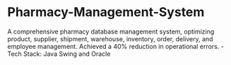 # Pharmacy-Management-System
A comprehensive pharmacy database management system, optimizing product, supplier, shipment, warehouse, inventory, order, delivery, and employee management. Achieved a 40% reduction in operational errors. - Tech Stack: Java Swing and Oracle
